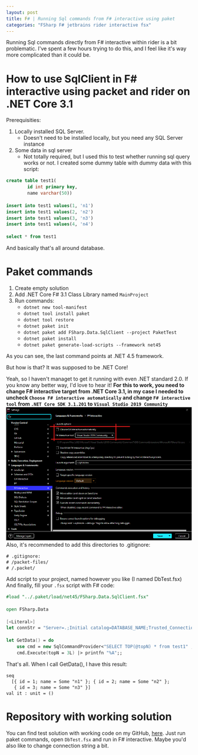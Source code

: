 ```yaml
---
layout: post
title: F# | Running Sql commands from F# interactive using paket
categories: "FSharp F# jetbrains rider interactive fsx"
---
```


Running Sql commands directly from F# interactive within rider is a bit problematic. I've spent a few hours trying to do this, and I feel like it's way more complicated than it could be.

# How to use SqlClient in F# interactive using packet and rider on .NET Core 3.1

Prerequisities:
1. Locally installed SQL Server.
    * Doesn't need to be installed locally, but you need any SQL Server instance
2. Some data in sql server
    * Not totally required, but I used this to test whether running sql query works or not. I created some dummy table with dummy data with this script:
```sql
create table test1(
		id int primary key,
		name varchar(50))

insert into test1 values(1, 'n1')
insert into test1 values(2, 'n2')
insert into test1 values(3, 'n3')
insert into test1 values(4, 'n4')

select * from test1
```

And basically that's all around database.

# Paket commands

1. Create empty solution
2. Add .NET Core F# 3.1 Class Library named `MainProject`
3. Run commands:
    * `dotnet new tool-manifest`
    * `dotnet tool install paket`
    * `dotnet tool restore`
    * `dotnet paket init`
    * `dotnet paket add FSharp.Data.SqlClient --project PaketTest`
    * `dotnet paket install`
    * `dotnet paket generate-load-scripts --framework net45`

As you can see, the last command points at .NET 4.5 framework. 

But how is that? It was supposed to be .NET Core!

Yeah, so I haven't managet to get it running with even .NET standard 2.0. If you know any better way, I'd love to hear it! **For this to work, you need to change F# interactive target from .NET Core 3.1, in my case I needed to uncheck `Choose F# interactive automatically` and change `F# interactive tool` from `.NET Core SDK 3.1.201` to `Visual Studio 2019 Community`**
![test coverage](/images/3-sql-fsharp-interactive/fsharp-interactive-net-version.png)
Also, it's recommended to add this directories to .gitignore:
```
# .gitignore:
# /packet-files/
# /.packet/
```
Add script to your project, named however you like (I named DbTest.fsx)
And finally, fill your `.fsx` script with F# code:

```Fsharp
#load "../.paket/load/net45/FSharp.Data.SqlClient.fsx"

open FSharp.Data

[<Literal>]
let connStr = "Server=.;Initial catalog=DATABASE_NAME;Trusted_Connection=true"

let GetData() = do
    use cmd = new SqlCommandProvider<"SELECT TOP(@topN) * from test1" , connStr>(connStr)
    cmd.Execute(topN = 3L) |> printfn "%A";;
```

That's all. When I call GetData(), I have this result:
```
seq
  [{ id = 1; name = Some "n1" }; { id = 2; name = Some "n2" };
   { id = 3; name = Some "n3" }]
val it : unit = ()
```

# Repository with working solution

You can find test solution with working code on my GitHub, [here](https://github.com/pzelmanski/SqlClient-FSharp-interactive).
Just run paket commands, open `DbTest.fsx` and run in F# interactive. Maybe you'd also like to change connection string a bit.
